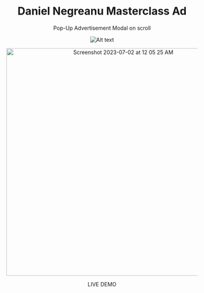 <div align="center">
  
# Daniel Negreanu Masterclass Ad

Pop-Up Advertisement Modal on scroll

![Alt text](https://github.com/Jgar514/subdomain_popup/blob/main/popup.gif)

<img width="600" alt="Screenshot 2023-07-02 at 12 05 25 AM" src="https://github.com/Jgar514/negreanuPop-Up/assets/119822971/4433fe3e-6ccb-4cb4-9b52-58b0e8363d38">

LIVE DEMO

</div>
